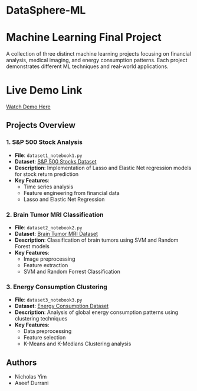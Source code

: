 # **DataSphere-ML**

# Machine Learning Final Project

A collection of three distinct machine learning projects focusing on financial analysis, medical imaging, and energy consumption patterns. Each project demonstrates different ML techniques and real-world applications.

# **Live Demo Link**
[Watch Demo Here](https://youtu.be/74mhUgSbNKc)

## Projects Overview

### 1. S&P 500 Stock Analysis
- **File**: `dataset1_notebook1.py`
- **Dataset**: [S&P 500 Stocks Dataset](https://www.kaggle.com/datasets/andrewmvd/sp-500-stocks?select=sp500_companies.csv)
- **Description**: Implementation of Lasso and Elastic Net regression models for stock return prediction
- **Key Features**:
  - Time series analysis
  - Feature engineering from financial data
  - Lasso and Elastic Net Regression

### 2. Brain Tumor MRI Classification
- **File**: `dataset2_notebook2.py`
- **Dataset**: [Brain Tumor MRI Dataset](https://www.kaggle.com/datasets/masoudnickparvar/brain-tumor-mri-dataset/data)
- **Description**: Classification of brain tumors using SVM and Random Forest models
- **Key Features**:
  - Image preprocessing
  - Feature extraction
  - SVM and Random Forrest Classification

### 3. Energy Consumption Clustering
- **File**: `dataset3_notebook3.py`
- **Dataset**: [Energy Consumption Dataset](https://www.kaggle.com/datasets/whisperingkahuna/energy-consumption-dataset-by-our-world-in-data)
- **Description**: Analysis of global energy consumption patterns using clustering techniques
- **Key Features**:
  - Data preprocessing
  - Feature selection
  - K-Means and K-Medians Clustering analysis

## Authors
- Nicholas Yim
- Aseef Durrani
